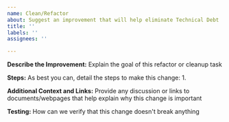 ```yaml
---
name: Clean/Refactor
about: Suggest an improvement that will help eliminate Technical Debt
title: ''
labels: ''
assignees: ''

---
```


**Describe the Improvement:**
Explain the goal of this refactor or cleanup task

**Steps:**
As best you can, detail the steps to make this change:
  1.    

**Additional Context and Links:**
Provide any discussion or links to documents/webpages that help explain why this change is important

**Testing:**
How can we verify that this change doesn't break anything
